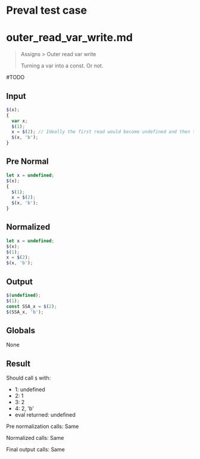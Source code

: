 # Preval test case

# outer_read_var_write.md

> Assigns > Outer read var write
>
> Turning a var into a const. Or not.

#TODO

## Input

`````js filename=intro
$(x);
{
  var x;
  $(1);
  x = $(2); // Ideally the first read would become undefined and then this becomes a constant
  $(x, 'b');
}
`````

## Pre Normal

`````js filename=intro
let x = undefined;
$(x);
{
  $(1);
  x = $(2);
  $(x, 'b');
}
`````

## Normalized

`````js filename=intro
let x = undefined;
$(x);
$(1);
x = $(2);
$(x, 'b');
`````

## Output

`````js filename=intro
$(undefined);
$(1);
const SSA_x = $(2);
$(SSA_x, 'b');
`````

## Globals

None

## Result

Should call `$` with:
 - 1: undefined
 - 2: 1
 - 3: 2
 - 4: 2, 'b'
 - eval returned: undefined

Pre normalization calls: Same

Normalized calls: Same

Final output calls: Same
